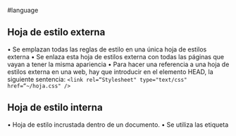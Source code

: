#language 
## Hoja de estilo externa

• Se emplazan todas las reglas de estilo en una única hoja de estilos externa • Se enlaza esta hoja de estilos externa con todas las páginas que vayan a tener la misma apariencia • Para hacer una referencia a una hoja de estilos externa en una web, hay que introducir en el elemento HEAD, la siguiente sentencia: `<link rel=“Stylesheet" type="text/css" href=“~/hoja.css" />`

## Hoja de estilo interna

• Hoja de estilo incrustada dentro de un documento. • Se utiliza las etiqueta <style>, dentro del elemento HEAD • Se debe reescribir en cada página (lo cual es un problema) • Se definen las reglas de estilo entre las etiquetas: `<style type="text/css"> a { background-color: #ff9; color: #00f; } </style>`

## Hoja de estilo en línea

• Permiten asignar un estilo a un elemento determinado • Para ello hay que utilizar el atributo style dentro del elemento al que se quiere aplicar el estilo

`<a href="/" style="background-color: #ff9; color: #00f;"> Home</a>`

`<h1 style=“color:blue;margin-left:60 px;”> Estilo en línea </h1>`

## Noción de cascada

En caso de que existan varias definiciones de estilo, interviene la noción de cascada

## Selector de tipo de elemento
![[css-1.png|500]]
![[css-2.png|500]]
![[css-3.png|500]]
![[css-4.png|500]]
## Propiedades de estilo

-   Font: Tipo de fuente, tamaño, color, negrita...
-   Background: color de fondo, imagen de fondo...
-   Block: espacio entre párrafos, líneas, palabras...
-   Box: personalizar tablas, colores, bordes...
-   Border: dibuja bordes alrededor de diferentes elementos

## CssClass

Los controladores de ASP.NET ([[Controles de servidor]]) , nos van a pedir un css class.![[css-5.png]]